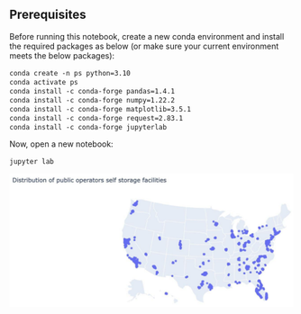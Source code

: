 ## Prerequisites

Before running this notebook, create a new conda environment and install the required packages as below (or make sure your current environment meets the below packages):

```
conda create -n ps python=3.10
conda activate ps
conda install -c conda-forge pandas=1.4.1
conda install -c conda-forge numpy=1.22.2
conda install -c conda-forge matplotlib=3.5.1
conda install -c conda-forge request=2.83.1
conda install -c conda-forge jupyterlab
```

Now, open a new notebook:
```
jupyter lab
```
<img src="https://github.com/nmshafie1993/test/blob/main/photo_2022-03-06_23-53-27.jpg"/>
